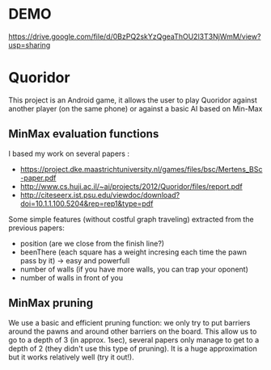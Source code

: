 # DEMO

https://drive.google.com/file/d/0BzPQ2skYzQgeaThOU2l3T3NjWmM/view?usp=sharing

# Quoridor

This project is an Android game, it allows the user to play Quoridor against another player (on the same phone) or against a basic AI based on Min-Max

## MinMax evaluation functions

I based my work on several papers :

* https://project.dke.maastrichtuniversity.nl/games/files/bsc/Mertens_BSc-paper.pdf
* http://www.cs.huji.ac.il/~ai/projects/2012/Quoridor/files/report.pdf
* http://citeseerx.ist.psu.edu/viewdoc/download?doi=10.1.1.100.5204&rep=rep1&type=pdf

Some simple features (without costful graph traveling) extracted from the previous papers:

* position (are we close from the finish line?)
* beenThere (each square has a weight incresing each time the pawn pass by it) -> easy and powerfull
* number of walls (if you have more walls, you can trap your oponent)
* number of walls in front of you

## MinMax pruning

We use a basic and efficient pruning function: we only try to put barriers around the pawns and around other barriers on the board. This allow us to go to a depth of 3 (in approx. 1sec), several papers only manage to get to a depth of 2 (they didn't use this type of pruning). It is a huge approximation but it works relatively well (try it out!).
